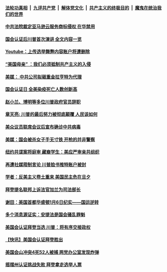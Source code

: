 

####  [法轮功真相](../../../../basic/blob/master/README.md?t=01082202) &nbsp;|&nbsp; [九评共产党](../../../../9ping.md/blob/master/README.md?t=01082202) &nbsp;|&nbsp; [解体党文化](../../../../jtdwh.md/blob/master/README.md?t=01082202)  &nbsp;|&nbsp; [共产主义的终极目的](../../../../gczydzjmd.md/blob/master/README.md?t=01082202) &nbsp;|&nbsp; [魔鬼在统治我们的世界](../../../../mgztzwmdsj.md/blob/master/README.md?t=01082202) 

#### [中共法院裁定亚马逊云服务商标侵权 在华禁用](../pages/soh6/461699.md?t=01082202) 
#### [国会认证后川普首次演讲 全文内容一览](../pages/soh6/461681.md?t=01082202) 
#### [Youtube：上传选举舞弊内容账户将遭删除](../pages/soh6/461624.md?t=01082202) 
#### [ “美国母亲” ：我们必须抵制共产主义的入侵](../pages/soh6/461540.md?t=01082202) 
#### [美媒： 中共公司拟砸重金拉亨特为代理](../pages/soh6/460796.md?t=01082202) 
#### [国会认证日 全美染疫死亡人数创新高](../pages/soh6/461567.md?t=01082202) 
#### [  赵小兰、博明等多位川普政府官员辞职](../pages/soh6/461576.md?t=01082202) 
#### [章天亮: 川普的最后努力被彻底颠覆 人民该如何  ](../pages/soh6/461594.md?t=01082202) 
#### [美众议员联席会议后宣布确诊中共病毒](../pages/soh6/461588.md?t=01082202) 
#### [美媒：国会被杀女子手无寸铁 开枪的并非警察](../pages/soh6/461549.md?t=01082202) 
#### [纽约共谍案将庭审 藏裔学生：美应严审亲共组织](../pages/soh6/461564.md?t=01082202) 
#### [再遭社媒箝制言论 川普脸书推特账户被封](../pages/soh6/461543.md?t=01082202) 
#### [学者：反美主义卷土重来 美国民主危在旦夕](../pages/soh6/461531.md?t=01082202) 
#### [拜登提名联邦上诉法官加兰为司法部长](../pages/soh6/461528.md?t=01082202) 
#### [谢田：美国首都华盛顿1月6日纪实——国运逆转](../pages/soh6/461519.md?t=01082202) 
#### [多个消息源证实：安提法是国会骚乱罪魁](../pages/soh6/461465.md?t=01082202) 
#### [美国会认证拜登当选 川普：将有序交接政权](../pages/soh6/461420.md?t=01082202) 
#### [【快讯】美国会认证拜登胜出](../pages/soh6/461375.md?t=01082202) 
#### [美国会山冲突4死52人被捕 两党办公室发现炸弹](../pages/soh6/461348.md?t=01082202) 
#### [摇摆州认证挑战失败 拜登拿走选举人票](../pages/soh6/461336.md?t=01082202) 
